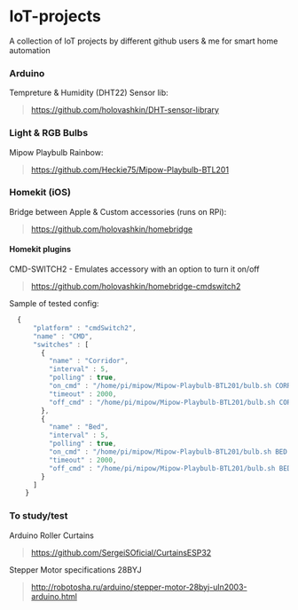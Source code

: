 # IoT-projects
A collection of IoT projects by different github users & me for smart home automation

### Arduino
Tempreture & Humidity (DHT22) Sensor lib:
> https://github.com/holovashkin/DHT-sensor-library

### Light & RGB Bulbs
Mipow Playbulb Rainbow: 
> https://github.com/Heckie75/Mipow-Playbulb-BTL201

### Homekit (iOS) 
Bridge between Apple & Custom accessories (runs on RPi):
> https://github.com/holovashkin/homebridge


#### Homekit plugins
CMD-SWITCH2 - Emulates accessory with an option to turn it on/off
> https://github.com/holovashkin/homebridge-cmdswitch2

Sample of tested config:
```javascript
  {
      "platform" : "cmdSwitch2",
      "name" : "CMD",
      "switches" : [
        {
          "name" : "Corridor",
          "interval" : 5,
          "polling" : true,
          "on_cmd" : "/home/pi/mipow/Mipow-Playbulb-BTL201/bulb.sh CORRIDOR on",
          "timeout" : 2000,
          "off_cmd" : "/home/pi/mipow/Mipow-Playbulb-BTL201/bulb.sh CORRIDOR off"
        },
        {
          "name" : "Bed",
          "interval" : 5,
          "polling" : true,
          "on_cmd" : "/home/pi/mipow/Mipow-Playbulb-BTL201/bulb.sh BED on",
          "timeout" : 2000,
          "off_cmd" : "/home/pi/mipow/Mipow-Playbulb-BTL201/bulb.sh BED off"
        }
      ]
    }
```

### To study/test

Arduino Roller Curtains
> https://github.com/SergeiSOficial/CurtainsESP32

Stepper Motor specifications 28BYJ
> http://robotosha.ru/arduino/stepper-motor-28byj-uln2003-arduino.html
